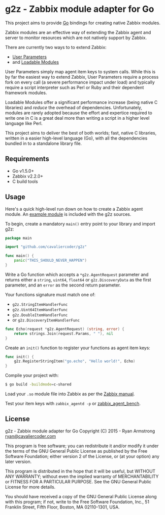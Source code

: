 # g2z - Zabbix module adapter for Go

This project aims to provide [Go](https://golang.org/) bindings for creating
native Zabbix modules.

Zabbix modules are an effective way of extending the Zabbix agent and server to
monitor resources which are not natively support by Zabbix. 

There are currently two ways to to extend Zabbix:

* [User Parameters](https://www.zabbix.com/documentation/2.4/manual/config/items/userparameters)
* and [Loadable Modules](https://www.zabbix.com/documentation/2.4/manual/config/items/loadablemodules?s[]=module)

User Parameters simply map agent item keys to system calls. While this is by
far the easiest way to extend Zabbix, User Parameters require a process fork on
every call (a severe performance impact under load) and typically require a
script interpreter such as Perl or Ruby and their dependent framework modules.

Loadable Modules offer a significant performance increase (being native C
libraries) and *reduce* the overhead of dependencies. Unfortunately, modules
are rarely adopted because the effort and expertice required to write one in C
is a great deal more than writing a script in a higher level language like
Perl.

This project aims to deliver the best of both worlds; fast, native C libraries,
written in a easier high-level language (Go), with all the dependencies bundled
in to a standalone library file.

## Requirements

* Go v1.5.0+
* Zabbix v2.2.0+
* C build tools

## Usage

Here's a quick high-level run down on how to create a Zabbix agent module. An
[example module](https://github.com/cavaliercoder/g2z/blob/master/dummy/dummy.go)
is included with the g2z sources.

To begin, create a mandatory `main()` entry point to your library and import g2z:

```go
package main

import "github.com/cavaliercoder/g2z"

func main() {
	panic("THIS_SHOULD_NEVER_HAPPEN")
}

```

Write a Go function which accepts a `*g2z.AgentRequest` parameter and returns
either a `string`, `uint64`, `float64` or `g2z.DiscoveryData` as the first
parameter, and an `error` as the second return parameter.

Your functions signature must match one of:

* `g2z.StringItemHandlerFunc`
* `g2z.Uint64ItemHandlerFunc`
* `g2z.DoubleItemHandlerFunc`
* or `g2z.DiscoveryItemHandlerFunc`

```go
func Echo(request *g2z.AgentRequest) (string, error) {
	return strings.Join(request.Params, " "), nil
}

```

Create an `init()` function to register your functions as agent item keys:

```go
func init() {
	g2z.RegisterStringItem("go.echo", "Hello world!", Echo)
}

```

Compile your project with:

```bash
$ go build -buildmode=c-shared
```

Load your `.so` module file into Zabbix as per the
[Zabbix manual](https://www.zabbix.com/documentation/2.2/manual/config/items/loadablemodules#configuration_parameters).

Test your item keys with `zabbix_agentd -p` or
[zabbix_agent_bench](https://github.com/cavaliercoder/zabbix_agent_bench).

## License

g2z - Zabbix module adapter for Go
Copyright (C) 2015 - Ryan Armstrong <ryan@cavaliercoder.com>

This program is free software; you can redistribute it and/or modify
it under the terms of the GNU General Public License as published by
the Free Software Foundation; either version 2 of the License, or
(at your option) any later version.

This program is distributed in the hope that it will be useful,
but WITHOUT ANY WARRANTY; without even the implied warranty of
MERCHANTABILITY or FITNESS FOR A PARTICULAR PURPOSE. See the
GNU General Public License for more details.

You should have received a copy of the GNU General Public License
along with this program; if not, write to the Free Software
Foundation, Inc., 51 Franklin Street, Fifth Floor, Boston, MA  02110-1301, USA.
